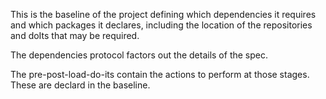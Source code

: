 This is the baseline of the project defining which dependencies it requires and which packages it declares, including the location of the repositories and doIts that may be required.

The dependencies protocol factors out the details of the spec.

The pre-post-load-do-its contain the actions to perform at those stages.
These are declard in the baseline.